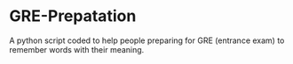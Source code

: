 # GRE-Prepatation
A python script coded to help people preparing for GRE (entrance exam) to remember words with their meaning. 
